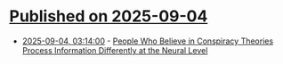 # [Published on 2025-09-04](index.md)

* [2025-09-04, 03:14:00](https://soylentnews.org/article.pl?sid=25/09/03/0216228&from=rss) - [People Who Believe in Conspiracy Theories Process Information Differently at the Neural Level](https://soylentnews.org/article.pl?sid=25/09/03/0216228&from=rss)

